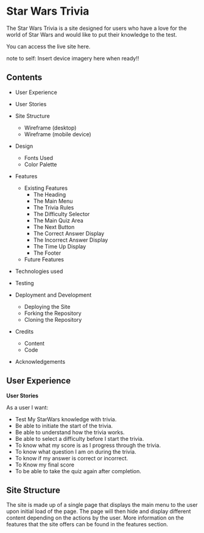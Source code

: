 

# Star Wars Trivia
The Star Wars Trivia is a site designed for users who have a love for the world of Star Wars and would like to put their knowledge to the test.

You can access the live site here.


note to self: Insert device imagery here when ready!!

## Contents

 - User Experience
 - User Stories 
 
 - Site Structure
	- Wireframe (desktop)
	- Wireframe (mobile device)
   
 - Design
	 - Fonts Used
	 - Color Palette

 - Features
	 - Existing Features
		 - The Heading
		 - The Main Menu
		 - The Trivia Rules
		 - The Difficulty Selector
		 - The Main Quiz Area
		 - The Next Button
		 - The Correct Answer Display
		 - The Incorrect Answer Display
		 - The Time Up Display
		 - The Footer
	 - Future Features
	 
 - Technologies used

 - Testing

 - Deployment and Development
	 - Deploying the Site
	 - Forking the Repository
	 - Cloning the Repository

 - Credits
	 - Content
	 - Code

 - Acknowledgements

## User Experience

**User Stories**

As a user I want:

 - Test My StarWars knowledge with trivia.
 - Be able to initiate the start of the trivia.
 - Be able to understand how the trivia works.
 - Be able to select a difficulty before I start the trivia.
 - To know what my score is as I progress through the trivia.
 - To know what question I am on during the trivia.
 - To know if my answer is correct or incorrect.
 - To Know my final score
 - To be able to take the quiz again after completion.

## Site Structure
 The site is made up of a single page that displays the main menu to the user upon initial load of the page. The page will then hide and display different content depending on the actions by the user. More information on the features that the site offers can be found in the features section.
